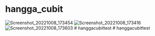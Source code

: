 # hangga_cubit

![Screenshot_20221008_173454](https://user-images.githubusercontent.com/36717925/194703547-2d972b5f-d89e-4c66-a5db-78c369e96e6f.jpg)
![Screenshot_20221008_173416](https://user-images.githubusercontent.com/36717925/194703552-5cf88b32-9e72-41bf-837c-d8d2e8832c24.jpg)
![Screenshot_20221008_173603](https://user-images.githubusercontent.com/36717925/194703553-48807786-99b2-4192-a50a-6c651fffc6e4.jpg)
#   h a n g g a _ c u b i t _ t e s t  
 #   h a n g g a _ c u b i t _ t e s t  
 